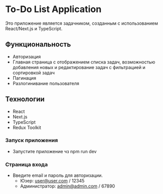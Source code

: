 # To-Do List Application

Это приложение является задачником, созданным с использованием React/Next.js и TypeScript.

## Функциональность

- Авторизация
- Главная страница с отображением списка задач, возможностью добавления новых и редактирование задач с фильтрацией и сортировкой задач
- Пагинация
- Разлогинивание пользователя

## Технологии

- React
- Next.js
- TypeScript
- Redux Toolkit

### Запуск приложения

- Запустите приложение чз npm run dev

### Страница входа

- Введите email и пароль для авторизации.
  - Юзер: user@user.com / 12345
  - Администратор: admin@admin.com / 67890
